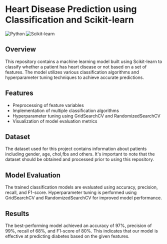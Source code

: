 # Heart Disease Prediction using Classification and Scikit-learn

![Python](https://img.shields.io/badge/Python-3.x-blue.svg)
![Scikit-learn](https://img.shields.io/badge/Scikit--learn-0.24-green.svg)


## Overview

This repository contains a machine learning model built using Scikit-learn to classify whether a patient has heart disease or not based on a set of features. The model utilizes various classification algorithms and hyperparameter tuning techniques to achieve accurate predictions.

## Features

- Preprocessing of feature variables
- Implementation of multiple classification algorithms
- Hyperparameter tuning using GridSearchCV and RandomizedSearchCV
- Visualization of model evaluation metrics

## Dataset

The dataset used for this project contains information about patients including gender, age, chol,fbs and others. It's important to note that the dataset should be obtained and processed prior to using this repository.

## Model Evaluation
The trained classification models are evaluated using accuracy, precision, recall, and F1-score. Hyperparameter tuning is performed using GridSearchCV and RandomizedSearchCV for improved model performance.

## Results
The best-performing model achieved an accuracy of 97%, precision of 99%, recall of 68%, and F1-score of 80%. This indicates that our model is effective at predicting diabetes based on the given features.
